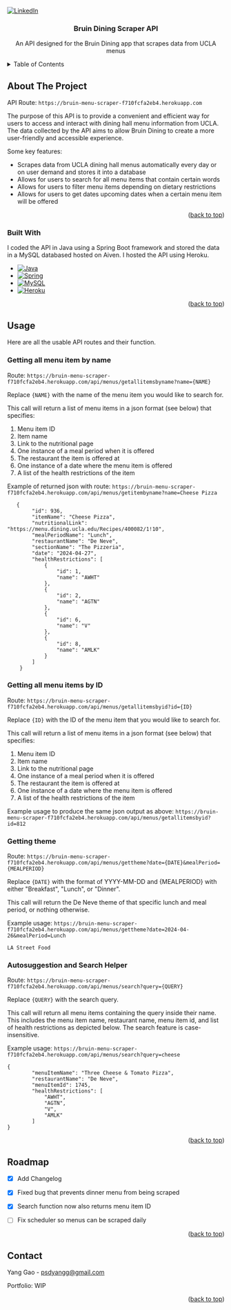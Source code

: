 <!-- Improved compatibility of back to top link: See: https://github.com/othneildrew/Best-README-Template/pull/73 -->
<a name="readme-top"></a>
<!--
*** Thanks for checking out the Best-README-Template. If you have a suggestion
*** that would make this better, please fork the repo and create a pull request
*** or simply open an issue with the tag "enhancement".
*** Don't forget to give the project a star!
*** Thanks again! Now go create something AMAZING! :D
-->

[![LinkedIn][linkedin-shield]][linkedin-url]



<!-- PROJECT LOGO -->
<div align="center">
  <h3 align="center">Bruin Dining Scraper API</h3>
  <p align="center">
    An API designed for the Bruin Dining app that scrapes data from UCLA menus
  </p>
</div>



<!-- TABLE OF CONTENTS -->
<details>
  <summary>Table of Contents</summary>
  <ol>
    <li>
      <a href="#about-the-project">About The Project</a>
      <ul>
        <li><a href="#built-with">Built With</a></li>
      </ul>
    </li>
    <li>
      <a href="#usage">Usage</a>
      <ul> 
        <li>
           <a href="#getting-all-menu-items-by-name"# >Getting all menu items by name </a> 
        </li>
        <li>
           <a href="#getting-all-menu-items-by-id"# >Getting all menu items by ID </a> 
        </li>
        <li>
           <a href="#getting-theme"# >Getting Theme </a> 
        </li>
        <li>
           <a href="#autosuggestion-and-search-helper"# >Autosuggestion and Search Helper </a> 
        </li>
      </ul>
    </li>
    <li>
           <a href="#Roadmap"# >Roadmap </a> 
    </li>
    <li><a href="#contact">Contact</a></li>
  </ol>
</details>



<!-- ABOUT THE PROJECT -->
## About The Project

API Route: `https://bruin-menu-scraper-f710fcfa2eb4.herokuapp.com`

The purpose of this API is to provide a convenient and efficient way for users to access and interact with dining hall menu information from UCLA. The data collected by the API aims to allow Bruin Dining to create a more user-friendly and accessible experience. 

Some key features:
* Scrapes data from UCLA dining hall menus automatically every day or on user demand and stores it into a database
* Allows for users to search for all menu items that contain certain words
* Allows for users to filter menu items depending on dietary restrictions
* Allows for users to get dates upcoming dates when a certain menu item will be offered

<p align="right">(<a href="#readme-top">back to top</a>)</p>



### Built With

I coded the API in Java using a Spring Boot framework and stored the data in a MySQL databased hosted on Aiven. I hosted the API using Heroku. 

* [![Java][Java-img]][Java-url]
* [![Spring][Spring-img]][Spring-url]
* [![MySQL][MySQL-img]][MySQL-url]
* [![Heroku][Heroku-img]][Heroku-url]


<p align="right">(<a href="#readme-top">back to top</a>)</p>


<!-- USAGE EXAMPLES -->
## Usage

Here are all the usable API routes and their function. 



### Getting all menu item by name

Route: `https://bruin-menu-scraper-f710fcfa2eb4.herokuapp.com/api/menus/getallitemsbyname?name={NAME}`

Replace `{NAME}` with the name of the menu item you would like to search for.

This call will return a list of menu items in a json format (see below) that specifies: 
1. Menu item ID
2. Item name
3. Link to the nutritional page
4. One instance of a meal period when it is offered
5. The restaurant the item is offered at
6. One instance of a date where the menu item is offered
7. A list of the health restrictions of the item

Example of returned json with route: `https://bruin-menu-scraper-f710fcfa2eb4.herokuapp.com/api/menus/getitembyname?name=Cheese Pizza`

```
   {
        "id": 936,
        "itemName": "Cheese Pizza",
        "nutritionalLink": "https://menu.dining.ucla.edu/Recipes/400082/1!10",
        "mealPeriodName": "Lunch",
        "restaurantName": "De Neve",
        "sectionName": "The Pizzeria",
        "date": "2024-04-27",
        "healthRestrictions": [
            {
                "id": 1,
                "name": "AWHT"
            },
            {
                "id": 2,
                "name": "AGTN"
            },
            {
                "id": 6,
                "name": "V"
            },
            {
                "id": 8,
                "name": "AMLK"
            }
        ]
    }
   ```

### Getting all menu items by ID

Route: `https://bruin-menu-scraper-f710fcfa2eb4.herokuapp.com/api/menus/getallitemsbyid?id={ID}`

Replace `{ID}` with the ID of the menu item that you would like to search for. 

This call will return a list of menu items in a json format (see below) that specifies: 
1. Menu item ID
2. Item name
3. Link to the nutritional page
4. One instance of a meal period when it is offered
5. The restaurant the item is offered at
6. One instance of a date where the menu item is offered
7. A list of the health restrictions of the item

Example usage to produce the same json output as above: `https://bruin-menu-scraper-f710fcfa2eb4.herokuapp.com/api/menus/getallitemsbyid?id=812`

### Getting theme

Route: `https://bruin-menu-scraper-f710fcfa2eb4.herokuapp.com/api/menus/gettheme?date={DATE}&mealPeriod={MEALPERIOD}`

Replace `{DATE}` with the format of YYYY-MM-DD and {MEALPERIOD} with either "Breakfast", "Lunch", or "Dinner".

This call will return the De Neve theme of that specific lunch and meal period, or nothing otherwise. 

Example usage: `https://bruin-menu-scraper-f710fcfa2eb4.herokuapp.com/api/menus/gettheme?date=2024-04-26&mealPeriod=Lunch`
```
LA Street Food
```

### Autosuggestion and Search Helper

Route: `https://bruin-menu-scraper-f710fcfa2eb4.herokuapp.com/api/menus/search?query={QUERY}`

Replace `{QUERY}` with the search query.

This call will return all menu items containing the query inside their name. This includes the menu item name, restaurant name, menu item id, and list of health restrictions as depicted below. The search feature is case-insensitive.  

Example usage: `https://bruin-menu-scraper-f710fcfa2eb4.herokuapp.com/api/menus/search?query=cheese`

```
{
        "menuItemName": "Three Cheese & Tomato Pizza",
        "restaurantName": "De Neve",
        "menuItemId": 1745,
        "healthRestrictions": [
            "AWHT",
            "AGTN",
            "V",
            "AMLK"
        ]
}
```

<p align="right">(<a href="#readme-top">back to top</a>)</p>

## Roadmap

- [x] Add Changelog
- [x] Fixed bug that prevents dinner menu from being scraped
- [x] Search function now also returns menu item ID  
- [ ] Fix scheduler so menus can be scraped daily


<p align="right">(<a href="#readme-top">back to top</a>)</p>

<!-- CONTACT -->
## Contact

Yang Gao - psdyangg@gmail.com

Portfolio: WIP

<p align="right">(<a href="#readme-top">back to top</a>)</p>



<!-- MARKDOWN LINKS & IMAGES -->
<!-- https://www.markdownguide.org/basic-syntax/#reference-style-links -->
[contributors-shield]: https://img.shields.io/github/contributors/othneildrew/Best-README-Template.svg?style=for-the-badge
[contributors-url]: https://github.com/othneildrew/Best-README-Template/graphs/contributors
[forks-shield]: https://img.shields.io/github/forks/othneildrew/Best-README-Template.svg?style=for-the-badge
[forks-url]: https://github.com/othneildrew/Best-README-Template/network/members
[stars-shield]: https://img.shields.io/github/stars/othneildrew/Best-README-Template.svg?style=for-the-badge
[stars-url]: https://github.com/othneildrew/Best-README-Template/stargazers
[issues-shield]: https://img.shields.io/github/issues/othneildrew/Best-README-Template.svg?style=for-the-badge
[issues-url]: https://github.com/othneildrew/Best-README-Template/issues
[license-shield]: https://img.shields.io/github/license/othneildrew/Best-README-Template.svg?style=for-the-badge
[license-url]: https://github.com/othneildrew/Best-README-Template/blob/master/LICENSE.txt
[linkedin-shield]: https://img.shields.io/badge/-LinkedIn-black.svg?style=for-the-badge&logo=linkedin&colorB=555
[linkedin-url]: https://www.linkedin.com/in/yang-gao-65ba61179/
[Java-img]: https://img.shields.io/badge/java-%23ED8B00.svg?style=for-the-badge&logo=openjdk&logoColor=white
[Java-url]: https://www.java.com/
[MySQL-img]: https://img.shields.io/badge/mysql-4479A1.svg?style=for-the-badge&logo=mysql&logoColor=white
[MySQL-url]: https://www.mysql.com/
[Heroku-img]: https://img.shields.io/badge/heroku-%23430098.svg?style=for-the-badge&logo=heroku&logoColor=white
[Heroku-url]: https://www.heroku.com
[Spring-img]: https://img.shields.io/badge/spring-%236DB33F.svg?style=for-the-badge&logo=spring&logoColor=white
[Spring-url]: https://spring.io/
